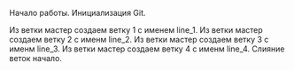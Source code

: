 Начало работы. Инициализация Git.

Из  ветки мастер создаем ветку 1 с именем line_1.
Из ветки мастер создаем ветку 2 с именм line_2.
Из ветки мастер создаем ветку 3 с именм line_3.
Из ветки мастер создаем ветку 4 с именм line_4.
Слияние веток начало.